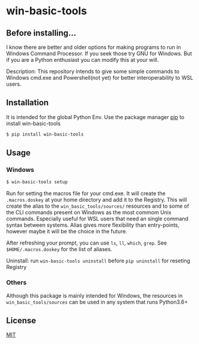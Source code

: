 # win-basic-tools


## Before installing...
I know there are better and older options for making programs to run in Windows Command Processor. If you seek those try GNU for Windows.
But if you are a Python enthusiast you can modify this at your will.

Description:
This repository intends to give some simple commands to Windows cmd.exe and Powershell(not yet) for better interoperability to WSL users.

## Installation

It is intended for the global Python Env.
Use the package manager [pip](https://pip.pypa.io/en/stablw/) to install win-basic-tools

~~~bash
$ pip install win-basic-tools
~~~

## Usage

### Windows

~~~bash
$ win-basic-tools setup
~~~

Run for setting the macros file for your cmd.exe. It will create the `.macros.doskey` at your home directory and add it to the Registry.
This will create the alias to the `win_basic_tools/sources/` resources and to some of the CLI commands present on Windows as the most commom Unix commands. Especially useful for WSL users that need an single command syntax between systems.
Alias gives more flexibility than entry-points, however maybe it will be the choice in the future.

After refreshing your prompt, you can use `ls`, `ll`, `which`, `grep`. See `$HOME/.macros.doskey` for the list of aliases.

Uninstall: run `win-basic-tools uninstall` before `pip uninstall` for reseting Registry


### Others

Although this package is mainly intended for Windows, the resources in `win_basic_tools/sources` can be used in any system that runs Python3.6+


## License

[MIT](https://choosealicense.com/licenses/mit/)
